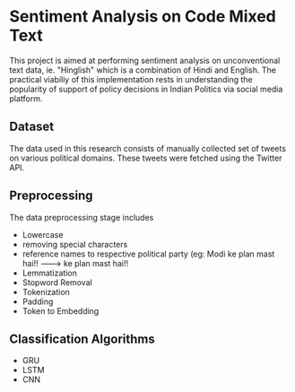 # Sentiment Analysis on Code Mixed Text

This project is aimed at performing sentiment analysis on unconventional text data, ie. "Hinglish" which is a combination of Hindi and English.
The practical viabiliy of this implementation rests in understanding the popularity of support of policy decisions in Indian Politics via social media platform.

## Dataset
The data used in this research consists of manually collected set of tweets on various political domains. These tweets were fetched using the Twitter API.

## Preprocessing
The data preprocessing stage includes
* Lowercase
* removing special characters
* reference names to respective political party (eg: Modi ke plan mast hai!! ---> <BJP> ke plan mast hai!!
* Lemmatization
* Stopword Removal
* Tokenization
* Padding
* Token to Embedding

## Classification Algorithms

* GRU
* LSTM
* CNN

